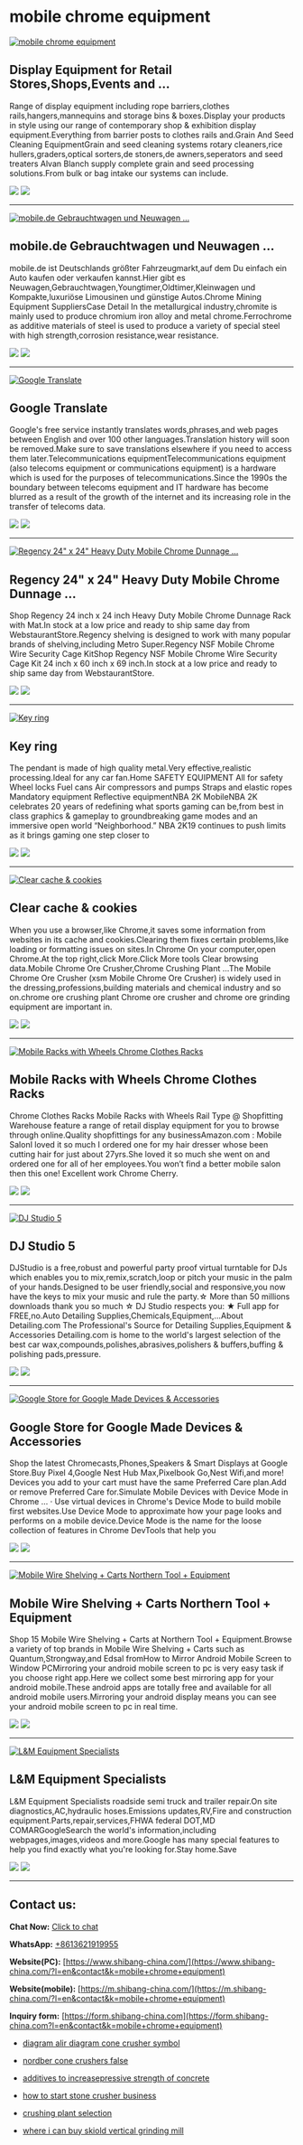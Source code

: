 # mobile chrome equipment

<a href="https://swt.shibang-china.com/?l=en&img&k=mobile+chrome+equipment" target="_blank">![mobile chrome equipment](http://static.shibang-china.com/all-800x300/1281.jpg)</a>

## Display Equipment for Retail Stores,Shops,Events and …
Range of display equipment including rope barriers,clothes rails,hangers,mannequins and storage bins &amp; boxes.Display your products in style using our range of contemporary shop &amp; exhibition display equipment.Everything from barrier posts to clothes rails and.Grain And Seed Cleaning EquipmentGrain and seed cleaning systems rotary cleaners,rice hullers,graders,optical sorters,de stoners,de awners,seperators and seed treaters Alvan Blanch supply complete grain and seed processing solutions.From bulk or bag intake our systems can include.


<a href="https://whatsapp.shibangsoft.com/WhatsApp.php" target="_blank" title="WhatsApp">![](http://static.shibang-china.com/icon/whatsapp.png)</a> <a href="https://swt.shibang-china.com/?l=en&icon&k=mobile+chrome+equipment" target="_blank">![](http://static.shibang-china.com/icon/chat-en.png)</a>

---

<a href="https://swt.shibang-china.com/?l=en&img&k=mobile+chrome+equipment" target="_blank">![mobile.de Gebrauchtwagen und Neuwagen …](http://static.shibang-china.com/all-800x300/1099.jpg)</a>

## mobile.de Gebrauchtwagen und Neuwagen …
mobile.de ist Deutschlands gr&#246;&#223;ter Fahrzeugmarkt,auf dem Du einfach ein Auto kaufen oder verkaufen kannst.Hier gibt es Neuwagen,Gebrauchtwagen,Youngtimer,Oldtimer,Kleinwagen und Kompakte,luxuri&#246;se Limousinen und g&#252;nstige Autos.Chrome Mining Equipment SuppliersCase Detail In the metallurgical industry,chromite is mainly used to produce chromium iron alloy and metal chrome.Ferrochrome as additive materials of steel is used to produce a variety of special steel with high strength,corrosion resistance,wear resistance.


<a href="https://whatsapp.shibangsoft.com/WhatsApp.php" target="_blank" title="WhatsApp">![](http://static.shibang-china.com/icon/whatsapp.png)</a> <a href="https://swt.shibang-china.com/?l=en&icon&k=mobile+chrome+equipment" target="_blank">![](http://static.shibang-china.com/icon/chat-en.png)</a>

---

<a href="https://swt.shibang-china.com/?l=en&img&k=mobile+chrome+equipment" target="_blank">![Google Translate](http://static.shibang-china.com/all-800x300/1165.jpg)</a>

## Google Translate
Google's free service instantly translates words,phrases,and web pages between English and over 100 other languages.Translation history will soon be removed.Make sure to save translations elsewhere if you need to access them later.Telecommunications equipmentTelecommunications equipment (also telecoms equipment or communications equipment) is a hardware which is used for the purposes of telecommunications.Since the 1990s the boundary between telecoms equipment and IT hardware has become blurred as a result of the growth of the internet and its increasing role in the transfer of telecoms data.


<a href="https://whatsapp.shibangsoft.com/WhatsApp.php" target="_blank" title="WhatsApp">![](http://static.shibang-china.com/icon/whatsapp.png)</a> <a href="https://swt.shibang-china.com/?l=en&icon&k=mobile+chrome+equipment" target="_blank">![](http://static.shibang-china.com/icon/chat-en.png)</a>

---

<a href="https://swt.shibang-china.com/?l=en&img&k=mobile+chrome+equipment" target="_blank">![Regency 24&quot; x 24&quot; Heavy Duty Mobile Chrome Dunnage …](http://static.shibang-china.com/all-800x300/1200.jpg)</a>

## Regency 24&quot; x 24&quot; Heavy Duty Mobile Chrome Dunnage …
Shop Regency 24 inch x 24 inch Heavy Duty Mobile Chrome Dunnage Rack with Mat.In stock at a low price and ready to ship same day from WebstaurantStore.Regency shelving is designed to work with many popular brands of shelving,including Metro Super.Regency NSF Mobile Chrome Wire Security Cage KitShop Regency NSF Mobile Chrome Wire Security Cage Kit 24 inch x 60 inch x 69 inch.In stock at a low price and ready to ship same day from WebstaurantStore.


<a href="https://whatsapp.shibangsoft.com/WhatsApp.php" target="_blank" title="WhatsApp">![](http://static.shibang-china.com/icon/whatsapp.png)</a> <a href="https://swt.shibang-china.com/?l=en&icon&k=mobile+chrome+equipment" target="_blank">![](http://static.shibang-china.com/icon/chat-en.png)</a>

---

<a href="https://swt.shibang-china.com/?l=en&img&k=mobile+chrome+equipment" target="_blank">![Key ring](http://static.shibang-china.com/all-800x300/1493.jpg)</a>

## Key ring
The pendant is made of high quality metal.Very effective,realistic processing.Ideal for any car fan.Home SAFETY EQUIPMENT All for safety Wheel locks Fuel cans Air compressors and pumps Straps and elastic ropes Mandatory equipment Reflective equipmentNBA 2K MobileNBA 2K celebrates 20 years of redefining what sports gaming can be,from best in class graphics &amp; gameplay to groundbreaking game modes and an immersive open world “Neighborhood.” NBA 2K19 continues to push limits as it brings gaming one step closer to


<a href="https://whatsapp.shibangsoft.com/WhatsApp.php" target="_blank" title="WhatsApp">![](http://static.shibang-china.com/icon/whatsapp.png)</a> <a href="https://swt.shibang-china.com/?l=en&icon&k=mobile+chrome+equipment" target="_blank">![](http://static.shibang-china.com/icon/chat-en.png)</a>

---

<a href="https://swt.shibang-china.com/?l=en&img&k=mobile+chrome+equipment" target="_blank">![Clear cache &amp; cookies](http://static.shibang-china.com/all-800x300/191.jpg)</a>

## Clear cache &amp; cookies
When you use a browser,like Chrome,it saves some information from websites in its cache and cookies.Clearing them fixes certain problems,like loading or formatting issues on sites.In Chrome On your computer,open Chrome.At the top right,click More.Click More tools Clear browsing data.Mobile Chrome Ore Crusher,Chrome Crushing Plant …The Mobile Chrome Ore Crusher (xsm Mobile Chrome Ore Crusher) is widely used in the dressing,professions,building materials and chemical industry and so on.chrome ore crushing plant Chrome ore crusher and chrome ore grinding equipment are important in.


<a href="https://whatsapp.shibangsoft.com/WhatsApp.php" target="_blank" title="WhatsApp">![](http://static.shibang-china.com/icon/whatsapp.png)</a> <a href="https://swt.shibang-china.com/?l=en&icon&k=mobile+chrome+equipment" target="_blank">![](http://static.shibang-china.com/icon/chat-en.png)</a>

---

<a href="https://swt.shibang-china.com/?l=en&img&k=mobile+chrome+equipment" target="_blank">![Mobile Racks with Wheels Chrome Clothes Racks](http://static.shibang-china.com/all-800x300/868.jpg)</a>

## Mobile Racks with Wheels Chrome Clothes Racks
Chrome Clothes Racks Mobile Racks with Wheels Rail Type @ Shopfitting Warehouse feature a range of retail display equipment for you to browse through online.Quality shopfittings for any businessAmazon.com : Mobile SalonI loved it so much I ordered one for my hair dresser whose been cutting hair for just about 27yrs.She loved it so much she went on and ordered one for all of her employees.You won’t find a better mobile salon then this one! Excellent work Chrome Cherry.


<a href="https://whatsapp.shibangsoft.com/WhatsApp.php" target="_blank" title="WhatsApp">![](http://static.shibang-china.com/icon/whatsapp.png)</a> <a href="https://swt.shibang-china.com/?l=en&icon&k=mobile+chrome+equipment" target="_blank">![](http://static.shibang-china.com/icon/chat-en.png)</a>

---

<a href="https://swt.shibang-china.com/?l=en&img&k=mobile+chrome+equipment" target="_blank">![DJ Studio 5](http://static.shibang-china.com/all-800x300/313.jpg)</a>

## DJ Studio 5
DJStudio is a free,robust and powerful party proof virtual turntable for DJs which enables you to mix,remix,scratch,loop or pitch your music in the palm of your hands.Designed to be user friendly,social and responsive,you now have the keys to mix your music and rule the party.☆ More than 50 millions downloads thank you so much ☆ DJ Studio respects you: ★ Full app for FREE,no.Auto Detailing Supplies,Chemicals,Equipment,…About Detailing.com The Professional's Source for Detailing Supplies,Equipment &amp; Accessories Detailing.com is home to the world's largest selection of the best car wax,compounds,polishes,abrasives,polishers &amp; buffers,buffing &amp; polishing pads,pressure.


<a href="https://whatsapp.shibangsoft.com/WhatsApp.php" target="_blank" title="WhatsApp">![](http://static.shibang-china.com/icon/whatsapp.png)</a> <a href="https://swt.shibang-china.com/?l=en&icon&k=mobile+chrome+equipment" target="_blank">![](http://static.shibang-china.com/icon/chat-en.png)</a>

---

<a href="https://swt.shibang-china.com/?l=en&img&k=mobile+chrome+equipment" target="_blank">![Google Store for Google Made Devices &amp; Accessories](http://static.shibang-china.com/all-800x300/1138.jpg)</a>

## Google Store for Google Made Devices &amp; Accessories
Shop the latest Chromecasts,Phones,Speakers &amp; Smart Displays at Google Store.Buy Pixel 4,Google Nest Hub Max,Pixelbook Go,Nest Wifi,and more! Devices you add to your cart must have the same Preferred Care plan.Add or remove Preferred Care for.Simulate Mobile Devices with Device Mode in Chrome …&nbsp;&#0183;&#32;Use virtual devices in Chrome's Device Mode to build mobile first websites.Use Device Mode to approximate how your page looks and performs on a mobile device.Device Mode is the name for the loose collection of features in Chrome DevTools that help you


<a href="https://whatsapp.shibangsoft.com/WhatsApp.php" target="_blank" title="WhatsApp">![](http://static.shibang-china.com/icon/whatsapp.png)</a> <a href="https://swt.shibang-china.com/?l=en&icon&k=mobile+chrome+equipment" target="_blank">![](http://static.shibang-china.com/icon/chat-en.png)</a>

---

<a href="https://swt.shibang-china.com/?l=en&img&k=mobile+chrome+equipment" target="_blank">![Mobile Wire Shelving + Carts Northern Tool + Equipment](http://static.shibang-china.com/all-800x300/542.jpg)</a>

## Mobile Wire Shelving + Carts Northern Tool + Equipment
Shop 15 Mobile Wire Shelving + Carts at Northern Tool + Equipment.Browse a variety of top brands in Mobile Wire Shelving + Carts such as Quantum,Strongway,and Edsal fromHow to Mirror Android Mobile Screen to Window PCMirroring your android mobile screen to pc is very easy task if you choose right app.Here we collect some best mirroring app for your android mobile.These android apps are totally free and available for all android mobile users.Mirroring your android display means you can see your android mobile screen to pc in real time.


<a href="https://whatsapp.shibangsoft.com/WhatsApp.php" target="_blank" title="WhatsApp">![](http://static.shibang-china.com/icon/whatsapp.png)</a> <a href="https://swt.shibang-china.com/?l=en&icon&k=mobile+chrome+equipment" target="_blank">![](http://static.shibang-china.com/icon/chat-en.png)</a>

---

<a href="https://swt.shibang-china.com/?l=en&img&k=mobile+chrome+equipment" target="_blank">![L&amp;M Equipment Specialists](http://static.shibang-china.com/all-800x300/517.jpg)</a>

## L&amp;M Equipment Specialists
L&amp;M Equipment Specialists roadside semi truck and trailer repair.On site diagnostics,AC,hydraulic hoses.Emissions updates,RV,Fire and construction equipment.Parts,repair,services,FHWA federal DOT,MD COMARGoogleSearch the world's information,including webpages,images,videos and more.Google has many special features to help you find exactly what you're looking for.Stay home.Save


<a href="https://whatsapp.shibangsoft.com/WhatsApp.php" target="_blank" title="WhatsApp">![](http://static.shibang-china.com/icon/whatsapp.png)</a> <a href="https://swt.shibang-china.com/?l=en&icon&k=mobile+chrome+equipment" target="_blank">![](http://static.shibang-china.com/icon/chat-en.png)</a>

---
## Contact us:

**Chat Now:** [Click to chat](https://swt.shibang-china.com?l=en&contact&k=mobile+chrome+equipment)

**WhatsApp:**  [+8613621919955](https://whatsapp.shibangsoft.com/WhatsApp.php)

**Website(PC):** [https://www.shibang-china.com/](https://www.shibang-china.com/?l=en&contact&k=mobile+chrome+equipment)

**Website(mobile):** [https://m.shibang-china.com/](https://m.shibang-china.com/?l=en&contact&k=mobile+chrome+equipment)

**Inquiry form:** [https://form.shibang-china.com](https://form.shibang-china.com?l=en&contact&k=mobile+chrome+equipment)

* [diagram alir diagram cone crusher symbol](../139/diagram%20alir%20diagram%20cone%20crusher%20symbol.md)

* [nordber cone crushers false](../130/nordber%20cone%20crushers%20false.md)

* [additives to increasepressive strength of concrete](../129/additives%20to%20increasepressive%20strength%20of%20concrete.md)

* [how to start stone crusher business](../128/how%20to%20start%20stone%20crusher%20business.md)

* [crushing plant selection](../130/crushing%20plant%20selection.md)

* [where i can buy skiold vertical grinding mill](../131/where%20i%20can%20buy%20skiold%20vertical%20grinding%20mill.md)